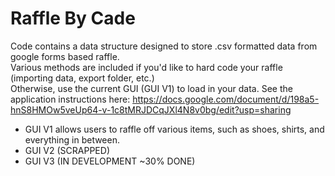 # Raffle By Cade
Code contains a data structure designed to store .csv formatted data from google forms based raffle.\
Various methods are included if you'd like to hard code your raffle (importing data, export folder, etc.)\
Otherwise, use the current GUI (GUI V1) to load in your data. 
See the application instructions here: https://docs.google.com/document/d/198a5-hnS8HMOw5veUp64-v-1c8tMRJDCqJXl4N8v0bg/edit?usp=sharing
- GUI V1 allows users to raffle off various items, such as shoes, shirts, and everything in between. 
- GUI V2 (SCRAPPED)
- GUI V3 (IN DEVELOPMENT ~30% DONE) 
